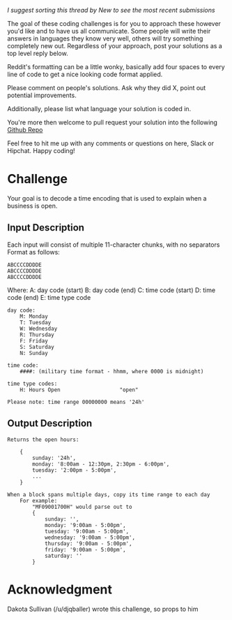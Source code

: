 _I suggest sorting this thread by *New* to see the most recent submissions_

The goal of these coding challenges is for you to approach these however you'd like and to have us all communicate. Some people will write their answers in languages they know very well, others will try something completely new out. Regardless of your approach, post your solutions as a top level reply below.

Reddit's formatting can be a little wonky, basically add four spaces to every line of code to get a nice looking code format applied.

Please comment on people's solutions. Ask why they did X, point out potential improvements.

Additionally, please list what language your solution is coded in.

You're more then welcome to pull request your solution into the following [Github Repo](https://github.com/GregHilston/Code-Foo)

Feel free to hit me up with any comments or questions on here, Slack or Hipchat. Happy coding!

# Challenge

Your goal is to decode a time encoding that is used to explain when a business is open.

## Input Description

Each input will consist of multiple 11-character chunks, with no separators
Format as follows:

    ABCCCCDDDDE
    ABCCCCDDDDE
    ABCCCCDDDDE

Where:
    A: day code (start)
    B: day code (end)
    C: time code (start)
    D: time code (end)
    E: time type code

    day code:
        M: Monday
        T: Tuesday
        W: Wednesday
        R: Thursday
        F: Friday
        S: Saturday
        N: Sunday

    time code:
        ####: (military time format - hhmm, where 0000 is midnight)

    time type codes:
        H: Hours Open                   "open"

    Please note: time range 00000000 means '24h'

## Output Description

    Returns the open hours:

        {
            sunday: '24h',
            monday: '8:00am - 12:30pm, 2:30pm - 6:00pm',
            tuesday: '2:00pm - 5:00pm',
            ...
        }

    When a block spans multiple days, copy its time range to each day
        For example:
            "MF09001700H" would parse out to
            {
                sunday: '',
                monday: '9:00am - 5:00pm',
                tuesday: '9:00am - 5:00pm',
                wednesday: '9:00am - 5:00pm',
                thursday: '9:00am - 5:00pm',
                friday: '9:00am - 5:00pm',
                saturday: ''
            }

# Acknowledgment

Dakota Sullivan (/u/djqballer) wrote this challenge, so props to him